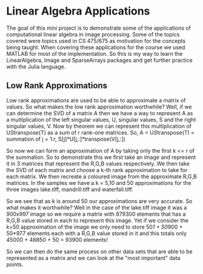 # Linear Algebra Applications
The goal of this mini project is to demonstrate some of the applications 
of computational linear algebra in image processing. Some of the topics
covered were topics used in CS 475/675 as motivation for the concepts being taught.
When covering these applications for the course we used MATLAB for most of the implementation.
So this is my way to learn the LinearAlgebra, Image and SparseArrays packages and get
further practice with the Julia language.

## Low Rank Approximations
Low rank approximations are used to be able to approximate a matrix of values.
So what makes the low rank approximation worthwhile?
Well, if we can determine the SVD of a matrix A then we have a way to represent
A as a multiplication of the left singular values, U, singular values, S and 
the right singular values, V.
Now by theorem we can represent this multiplication of U*S*transpose(T) as a sum
of r rank-one matrices. So,
A = U*S*transpose(T) 
= summation of j = 1:r, S[j]*U[j,:]*transpose(V[j,:]) 

So now we can form an approximation of A by taking only the first k <= r of the summation.
So to demonstrate this we first take an image and represent it in 3 matrices that represent
the R,G,B values respectively. We then take the SVD of each matrix and choose a k-th rank 
approximation to take for each matrix. We then recreate a coloured image from the 
approximate R,G,B matrices. In the samples we have a k = 5,10 and 50 approximations for the 
three images lake.tiff, mandrill.tiff and waterfall.tiff.

So we see that as k is around 50 our approximations are very accurate.
So what makes it worthwhile? Well in the case of the lake.tiff image it was a 900x997 image
so we require a matrix with 879300 elements that has a R,G,B value stored in each
to represent this image. Yet if we consider the k=50 approximation of the image we only need
to store 50*1 + 50*900 + 50*977 elements each with a R,G,B value stored in it and this totals only
45000 + 48850 + 50 = 93900 elements!

So we can then do the same process on other data sets that are able to be represented as a matrix
and we can look at the "most important" data points.





